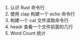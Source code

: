 1.  认识 Rust 命令行
2.  使用 clap 构建一个 echo 命令行
3.  构建一个 cat 文件读取命令行
4.  headr 查看一个文件前面的几行
5.  Word Count 统计
